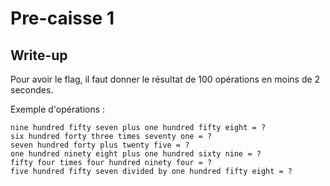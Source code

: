 # Pre-caisse 1

## Write-up

Pour avoir le flag, il faut donner le résultat de 100 opérations en moins de 2 secondes. 

Exemple d'opérations :
```
nine hundred fifty seven plus one hundred fifty eight = ?
six hundred forty three times seventy one = ?
seven hundred forty plus twenty five = ?
one hundred ninety eight plus one hundred sixty nine = ?
fifty four times four hundred ninety four = ?
five hundred fifty seven divided by one hundred fifty eight = ?
```
